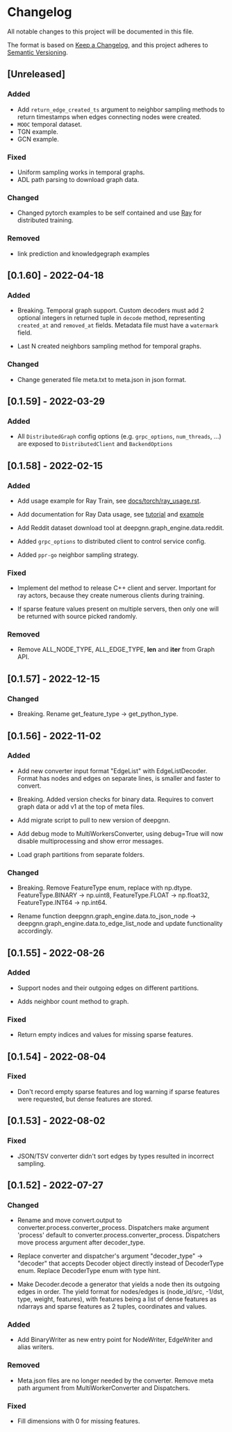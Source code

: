 # Changelog
All notable changes to this project will be documented in this file.

The format is based on [Keep a Changelog](https://keepachangelog.com/en/1.0.0/),
and this project adheres to [Semantic Versioning](https://semver.org/spec/v2.0.0.html).

## [Unreleased]

### Added
- Add `return_edge_created_ts` argument to neighbor sampling methods to return timestamps when edges connecting nodes were created.
- `MOOC` temporal dataset.
- TGN example.
- GCN example.

### Fixed
- Uniform sampling works in temporal graphs.
- ADL path parsing to download graph data.

### Changed
- Changed pytorch examples to be self contained and use [Ray](https://www.ray.io/) for distributed training.

### Removed
- link prediction and knowledgegraph examples

## [0.1.60] - 2022-04-18

### Added
- Breaking. Temporal graph support. Custom decoders must add 2 optional integers in returned tuple in  `decode` method, representing `created_at` and `removed_at` fields. Metadata file must have a `watermark` field.

- Last N created neighbors sampling method for temporal graphs.

### Changed
- Change generated file meta.txt to meta.json in json format.

## [0.1.59] - 2022-03-29

### Added
- All `DistributedGraph` config options (e.g. `grpc_options`, `num_threads`, ...) are exposed to `DistributedClient` and `BackendOptions`

## [0.1.58] - 2022-02-15

### Added
- Add usage example for Ray Train, see [docs/torch/ray_usage.rst](https://github.com/microsoft/DeepGNN/tree/main/docs/torch/ray_usage.rst).

- Add documentation for Ray Data usage, see [tutorial](https://github.com/microsoft/DeepGNN/tree/main/docs/graph_engine/dataset.rst) and [example](https://github.com/microsoft/DeepGNN/tree/main/docs/graph_engine/ray_usage_advanced.rst)

- Add Reddit dataset download tool at deepgnn.graph_engine.data.reddit.

- Added `grpc_options` to distributed client to control service config.

- Added `ppr-go` neighbor sampling strategy.

### Fixed
- Implement del method to release C++ client and server. Important for ray actors, because they create numerous clients during training.

- If sparse feature values present on multiple servers, then only one will be returned with source picked randomly.

### Removed
- Remove ALL_NODE_TYPE, ALL_EDGE_TYPE, __len__ and __iter__ from Graph API.

## [0.1.57] - 2022-12-15

### Changed
- Breaking. Rename get_feature_type -> get_python_type.

## [0.1.56] - 2022-11-02

### Added
- Add new converter input format "EdgeList" with EdgeListDecoder. Format has nodes and edges on separate lines, is smaller and faster to convert.

- Breaking. Added version checks for binary data. Requires to convert graph data or add v1 at the top of meta files.

- Add migrate script to pull to new version of deepgnn.

- Add debug mode to MultiWorkersConverter, using debug=True will now disable multiprocessing and show error messages.

- Load graph partitions from separate folders.

### Changed
- Breaking. Remove FeatureType enum, replace with np.dtype. FeatureType.BINARY -> np.uint8, FeatureType.FLOAT -> np.float32, FeatureType.INT64 -> np.int64.

- Rename function deepgnn.graph_engine.data.to_json_node -> deepgnn.graph_engine.data.to_edge_list_node and update functionality accordingly.

## [0.1.55] - 2022-08-26

### Added
- Support nodes and their outgoing edges on different partitions.

- Adds neighbor count method to graph.

### Fixed
- Return empty indices and values for missing sparse features.

## [0.1.54] - 2022-08-04

### Fixed
- Don't record empty sparse features and log warning if sparse features were requested, but dense features are stored.

## [0.1.53] - 2022-08-02

### Fixed
- JSON/TSV converter didn't sort edges by types resulted in incorrect sampling.

## [0.1.52] - 2022-07-27

### Changed
- Rename and move convert.output to converter.process.converter_process. Dispatchers make argument 'process' default to converter.process.converter_process. Dispatchers move process argument after decoder_type.

- Replace converter and dispatcher's argument "decoder_type" -> "decoder" that accepts Decoder object directly instead of DecoderType enum. Replace DecoderType enum with type hint.

- Make Decoder.decode a generator that yields a node then its outgoing edges in order. The yield format for nodes/edges is (node_id/src, -1/dst, type, weight, features), with features being a list of dense features as ndarrays and sparse features as 2 tuples, coordinates and values.

### Added
- Add BinaryWriter as new entry point for NodeWriter, EdgeWriter and alias writers.

### Removed
- Meta.json files are no longer needed by the converter. Remove meta path argument from MultiWorkerConverter and Dispatchers.

### Fixed
- Fill dimensions with 0 for missing features.
